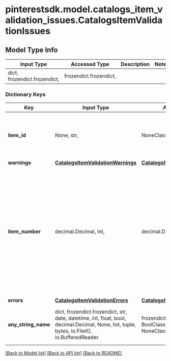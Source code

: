 # pinterestsdk.model.catalogs_item_validation_issues.CatalogsItemValidationIssues

## Model Type Info
Input Type | Accessed Type | Description | Notes
------------ | ------------- | ------------- | -------------
dict, frozendict.frozendict,  | frozendict.frozendict,  |  | 

### Dictionary Keys
Key | Input Type | Accessed Type | Description | Notes
------------ | ------------- | ------------- | ------------- | -------------
**item_id** | None, str,  | NoneClass, str,  | The merchant-created unique ID that represents the product. | 
**warnings** | [**CatalogsItemValidationWarnings**](CatalogsItemValidationWarnings.md) | [**CatalogsItemValidationWarnings**](CatalogsItemValidationWarnings.md) |  | 
**item_number** | decimal.Decimal, int,  | decimal.Decimal,  | Item number based on order of appearance in the Catalogs Feed. For example, &#x27;0&#x27; refers to first item found in a feed that was downloaded from a &#x27;location&#x27; specified during feed creation. | 
**errors** | [**CatalogsItemValidationErrors**](CatalogsItemValidationErrors.md) | [**CatalogsItemValidationErrors**](CatalogsItemValidationErrors.md) |  | 
**any_string_name** | dict, frozendict.frozendict, str, date, datetime, int, float, bool, decimal.Decimal, None, list, tuple, bytes, io.FileIO, io.BufferedReader | frozendict.frozendict, str, BoolClass, decimal.Decimal, NoneClass, tuple, bytes, FileIO | any string name can be used but the value must be the correct type | [optional]

[[Back to Model list]](../../README.md#documentation-for-models) [[Back to API list]](../../README.md#documentation-for-api-endpoints) [[Back to README]](../../README.md)

